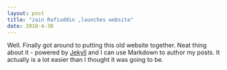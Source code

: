 ```yaml
---
layout: post
title: "zain Rafiuddin ,launches website"
date: 2018-4-30
---
```


Well. Finally got around to putting this old website together. Neat thing about it - powered by [Jekyll](http://jekyllrb.com) and I can use Markdown to author my posts. It actually is a lot easier than I thought it was going to be.
